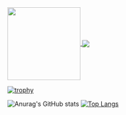 <div>
  <a href="https://github.com/anuraghazra/github-readme-stats">
    <img align="center" src="https://github-readme-stats.vercel.app/api?username=k-syota&hide=contribs&count_private=true&show_icons=true&theme=tokyonight" height="164px" />
  </a>

  <a href="https://github.com/anuraghazra/github-readme-stats">
    <img align="center" src="https://github-readme-stats.vercel.app/api/top-langs/?username=k-syota&layout=compact&theme=tokyonight" />
  </a>
</div>


[![trophy](https://github-profile-trophy.vercel.app/?username=k-syota&theme=onestar&column=7&margin-w=15&margin-h=15)](https://github.com/k-syota/github-profile-trophy)

![Anurag's GitHub stats](https://github-readme-stats.vercel.app/api?username=k-syota&show_icons=true&theme=tokyonight)
[![Top Langs](https://github-readme-stats.vercel.app/api/top-langs/?username=k-syota&layout=donut)](https://github.com/k-syota/github-readme-stats)
